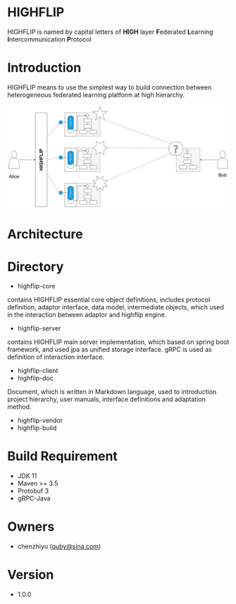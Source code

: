 HIGHFLIP 
===================================================
HIGHFLIP is named by capital letters of **HIGH** layer **F**ederated **L**earning **I**ntercommunication **P**rotocol

# Introduction
HIGHFLIP means to use the simplest way to build connection between heterogeneous 
federated learning platform at high hierarchy. 

![img.png](highflip-doc/doc/images/sence.png)

# Architecture

# Directory
- highflip-core
  
contains HIGHFLIP essential core object definitions, includes protocol definition, adaptor interface, 
data model, intermediate objects, which used in the interaction between adaptor and highflip engine.   

- highflip-server
  
contains HIGHFLIP main server implementation, which based on spring boot framework, and used jpa as unified 
storage interface. gRPC is used as definition of interaction interface.
  
- highflip-client
- highflip-doc

Document, which is written in Markdown language, used to introduction project hierarchy, user manuals, 
interface definitions and adaptation method.

- highflip-vendor
- highflip-build

# Build Requirement
- JDK 11
- Maven >= 3.5
- Protobuf 3
- gRPC-Java 

# Owners
- chenzhiyu (quby@sina.com)

# Version
- 1.0.0

